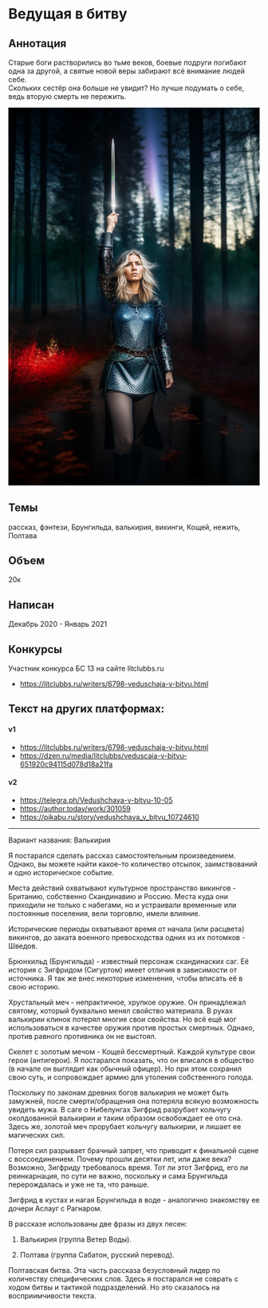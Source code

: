 # Ведущая в битву

## Аннотация
Старые боги растворились во тьме веков, боевые подруги погибают одна за другой, а святые новой веры забирают всё внимание людей себе.  
Скольких сестёр она больше не увидит? Но лучше подумать о себе, ведь вторую смерть не пережить.  

![Обложка](Валькирия.png)

## Темы
рассказ, фэнтези, Брунгильда, валькирия, викинги, Кощей, нежить, Полтава

## Объем
20к

## Написан
Декабрь 2020 - Январь 2021

## Конкурсы
Участник конкурса БС 13 на сайте litclubbs.ru
- https://litclubbs.ru/writers/6798-veduschaja-v-bitvu.html

## Текст на других платформах:
#### v1
- https://litclubbs.ru/writers/6798-veduschaja-v-bitvu.html
- https://dzen.ru/media/litclubbs/veduscaia-v-bitvu-651920c94115d078d18a21fa
#### v2
- https://telegra.ph/Vedushchaya-v-bitvu-10-05
- https://author.today/work/301059
- https://pikabu.ru/story/vedushchaya_v_bitvu_10724610

***

Вариант названия: Валькирия  

Я постарался сделать рассказ самостоятельным произведением. Однако, вы можете найти какое-то количество отсылок, заимствований и одно историческое событие.

Места действий охватывают культурное пространство викингов - Британию, собственно Скандинавию и Россию. Места куда они приходили не только с набегами, но и устраивали временные или постоянные поселения, вели торговлю, имели влияние.

Исторические периоды охватывают время от начала (или расцвета) викингов, до заката военного превосходства одних из их потомков - Шведов.

Брюнхильд (Брунгильда) - известный персонаж скандинаских саг. Её история с Зигфридом (Сигуртом) имеет отличия в зависимости от источника. Я так же внес некоторые изменения, чтобы вписать её в свою историю.

Хрустальный меч - непрактичное, хрупкое оружие. Он принадлежал святому, который буквально менял свойство материала. В руках валькирии клинок потерял многие свои свойства. Но всё ещё мог использоваться в качестве оружия против простых смертных. Однако, против равного противника он не выстоял.

Скелет с золотым мечом - Кощей бессмертный. Каждой культуре свои герои (антигерои). Я постарался показать, что он вписался в общество (в начале он выглядит как обычный офицер). Но при этом сохранил свою суть, и сопровождает армию для утоления собственного голода.

Поскольку по законам древних богов валькирия не может быть замужней, после смерти/обращения она потеряла всякую возможность увидеть мужа. В саге о Нибелунгах Зигфрид разрубает кольчугу околдованной валькирии и таким образом освобождает ее ото сна. Здесь же, золотой меч прорубает кольчугу валькирии, и лишает ее магических сил.

Потеря сил разрывает брачный запрет, что приводит к финальной сцене с воссоединением. Почему прошли десятки лет, или даже века? Возможно, Зигфриду требовалось время. Тот ли этот Зигфрид, его ли реинкарнация, по сути не важно, поскольку и сама Брунгильда перерождалась и уже не та, что раньше.

Зигфрид в кустах и нагая Брунгильда в воде - аналогично знакомству ее дочери Аслауг с Рагнаром.

В рассказе использованы две фразы из двух песен:

1. Валькирия (группа Ветер Воды).

2. Полтава (группа Сабатон, русский перевод).

Полтавская битва. Эта часть рассказа безусловный лидер по количеству специфических слов. Здесь я постарался не соврать с ходом битвы и тактикой подразделений. Но это сказалось на восприимчивости текста.